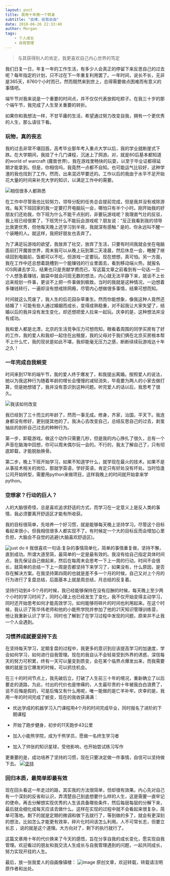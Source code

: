 ```yaml
---
layout: post
title: 我用十年换一个转身
subtitle: "自律，给我自由"
date: 2018-06-26 22:33:48
author: Morgan
tags: 
    - 个人成长
    - 自我管理
---
```


> 与其获得别人的肯定，我更喜欢自己内心世界的笃定

我们日复一日，年复一年的工作生活，有多少人会真正的停留下来反思自己的过去呢？每年指定的计划，只不过在下一年重复利用罢了。一年时间，说长不长，无非是365天，8760个小时而已，然而既然来到世上，总得需要做点困难而有意义的事情吧。
<!-- more -->
端午节对我来说是一个重要的时间点，并不仅仅代表放假吃粽子。在我三十岁的那个端午节，我完成了人生至关重要的转折。

如果你和我想法一样，不甘平庸的生活，希望通过努力改变自我，拥有一个更优秀的人生，那么请往下看。

### 玩物，真的丧志
我的过去非常不堪回首。高考毕业那年考入重点大学以后，我的学业就断崖式下跌。在大学期间，我挂了十几门课程，沉迷上了网游。对，就是80后基本都知道的world of warcraft (魔兽世界)，我在游戏里畅快的玩耍，以至于毕业证都得延期才能拿到。但是，你相信吗，我竟然一点都不自知。也可能运气比较好，这种学渣的我也找到了工作。然而，出来混迟早要还的。工作以后的我由于水平不足开始花大量的时间来补充大学的知识，以满足工作中的需要。

![相信很多人都熟悉](http://upload-images.jianshu.io/upload_images/7793041-76918d3e661addcf?imageMogr2/auto-orient/strip%7CimageView2/2/w/1240)

在工作中尽管我也比较努力，领导分配的任务总会提前完成，但是我并没有戒除游戏，每天下班回家的我一定要打开电脑玩一会，哪怕只有半个小时。刚开始我的好朋友们还劝我，你下班为什么不能干点别的，非要玩游戏呢？我理直气壮的反驳，我上班已经很累了，下班凭什么不能玩会游戏呢？朋友说："反正我看到我的领导比我更优秀，但他每天晚上还学习到半夜，我就深有感触." 是的，你永远叫不醒一个装睡的人。就这样，我把好朋友也丢弃了。

为了满足玩游戏的欲望，我放弃了社交，放弃了生活，只要有时间我就会坐在电脑面前打开魔兽世界，周末我可以从晚上玩到第二天凌晨，然后休息一会，睡醒了继续回到电脑前，饭都可以不吃，但游戏一定要玩。现在想想，真可怕。另一方面，我在工作中还总想着跳槽到一个能赚钱的行业里面去，看到移动端火热，就报名IOS网课去学习，结果也只是贡献学费而已，写这篇文章之前看到有一句话:一旦一个人想急着赚钱，脑袋中就会闪现无数的想法，内心就无法平静下来，就谈不上长远来规划一件事，更谈不上把一件事做到极致。当时的我就是这种情况，一边想着多赚钱转行，一遍却没有想戒除网瘾，尽管内心想做很多事情，结果可想而知。

时间就这么荒废了，我人生的后花园杂草重生。然而你能想象，像我这种人竟然还结婚了！可能有些人通过婚姻而成长，变得成熟稳重，对不起我让大家失望了，结婚以后的我并没有发生变化，却还想把爱人拉来一起玩。庆幸的是，这种想法并没有成功。

我和爱人都是北漂，北京的生活竞争压力可想而知，眼看着周围的同学买房有了好的工作，我的爱人和我却一起住在出租屋，我的父母对于我们俩在北京买房根本帮不上什么忙，我的现状是如此不堪，我却能毫无压力之感，断断续续玩游戏达十年之久！

### 一年完成自我蜕变

时间来到17年的端午节，我的爱人终于爆发了，和我提出离婚。按照爱人的说法，她以为我这种行为随着年龄的增长会慢慢的减轻消失，毕竟要为两人的小家去做打算，但是她想错了，我并没有意识到这种问题。听完爱人的话以后，我思考了很久。

![我该如何改变](http://upload-images.jianshu.io/upload_images/7793041-820c47026f5af153?imageMogr2/auto-orient/strip%7CimageView2/2/w/1240)

我已经到了三十而立的年龄了，然而一事无成。修身，齐家，治国，平天下。我连身都没有修好，更别提其他的了。我决心去改变自己，总结反思自己的过去，剥茧抽丝的剖析自己过去的种种行为。

第一步，卸载游戏。做这个动作只需要几秒，但是我的内心挣扎了很久，总有一个声音在脑海中回想，你可以周末偶尔玩一会的。不行的，我太了解自己了，只有彻底卸载，才能脱胎换骨。

第二步，晚上下班开始学习，如果不知道学什么，就学现在最火的技术。如果不是从事技术相关的岗位，那就学英语，学好英语，肯定只有好处没有坏处。当时恰逢公司开始转型，需要用python来做项目，这样我晚上的时间就开始拿来学python。

### 空想家？行动的巨人？
人的大脑很奇怪，总是喜欢追求舒适的方式，而学习在一定意义上是反人类的事情，我必须要离开舒适区才能有所收获。

我的目标很简单，先培养一个好习惯，就是能够每天晚上坚持学习。尽管这个目标看起来很小，但我相信很多人都实现不了。有时候定一个大的目标反而会增加心里负担，大脑会不自觉的逃避(大脑喜欢舒适区)。

![just do it](http://upload-images.jianshu.io/upload_images/7793041-39a1bfe462c8fc05?imageMogr2/auto-orient/strip%7CimageView2/2/w/1240)
我很喜欢一句话:复杂的事情简单化，简单的事情重复做，坚持不懈，直到成功。</span>所谓大道至简，最简单的一定是最有效的。我没有给自己指定具体时间点，我先保证自己做起来，然后在每周末会思考一下上一周的行动，时间不会很长，就简单的总结一下上一周是否都坚持下来学习了，如果没有，什么原因，是否存在解决方案。在我坚持第四周的也就是差不多一个月的时候，自己又对上个月的行为进行了复盘总结，后面基本上就是周总结，月总结的反复着。

坚持行动到4-5个月的时候，我已经能够保持在没有应酬的时候，每天晚上至少两个小时的学习时间了，同时心理上也已经发生了变化，我不仅开始变得主动学习，同时还开始思考如何才能高效学习，如何能够将碎片的时间也利用起来。在这个时候，我认识了陈华伟老师和他的小能熊学院并参加了他的21天知识管理训练营，他让我重新认识了学习，同时也了解到了在学习过程中发现的问题，原来并不止我一个人会遇到。

### 习惯养成就要坚持下去

在坚持每天学习，定期复盘的过程中，我更多的意识到应该提高学习的加速度，学会如何学习，如何进行自我管理。现在的我自认不会轻易受到外界的诱惑，深信每天的努力可积累，终有一天可以量变到质变，会在某个临界点爆发出来，而我需要做的就是当它爆发的时候，可以抓住机会。

在三十的时间节点上，我先破后立，打破了人生前三十年的境况，重新确立了以后要走的道路，为此，付出的代价也是惨痛的，人生最珍贵的十年被我白白浪费了，说不后悔是假的，可是后悔又有什么用呢，唯一能做的是亡羊补牢。庆幸的是，我用一年的时间完成了蜕变，现在的我收获满满：

- 优达学成的机器学习入门课程用4个月的时间完成毕业，同时报名了进阶的下期课程

- 开始了跑步健身，初步的11天跑步43公里

- 加入小能熊学院，成为千熊学员，愿做一名终生学习者

- 加入了帅张的知识星球，受他影响，也开始尝试练习写作

更重要的是，成功培养了坚持的习惯，现在只要决定做一件事情，自信可以坚持做下去。
[![坚持](http://upload-images.jianshu.io/upload_images/7793041-2e2b8a0ed74d28de.jpg?imageMogr2/auto-orient/strip%7CimageView2/2/w/1240)](https://postimg.cc/image/xvbq8a5lv/)
### 回归本质，最简单即最有效

现在回头看这一年走过的路，其实我的方法很简单，但却很有效果。内心先对自己有一个深刻的反省和认识，弄清楚自己到底想要什么样的人生，这是需要一直牢记的使命。再去分解想实现优秀的人生该具备哪些条件，然后每层每层的分解下来，最后就会细化成每天应该去做什么。这样在实现的过程中就不会看起来很复杂，简单可落地。剩下的就是定期的微调和做下去就行了，等到做的多了，就会有更深刻的想法，比如怎么才能更有效率，碎片化时间该怎么利用。人不可常长志，但要立长志 ，说的就是这个道理。大方向对了，剩下的执行就行了。

这篇文章用十年的代价换来了今天的感悟，旨在分享自我的成长变化，愿实现自我管理。欢迎看过的朋友和我交流人生成长与自我管理遇到的问题，一起共同成长，努力实现开挂的人生。

最后，放一张我爱人的自画像镇楼：
![image](http://upload-images.jianshu.io/upload_images/7793041-2d55dce7095b717b?imageMogr2/auto-orient/strip%7CimageView2/2/w/1240)
原创文章，欢迎转载，转载请注明原作者和出处。
